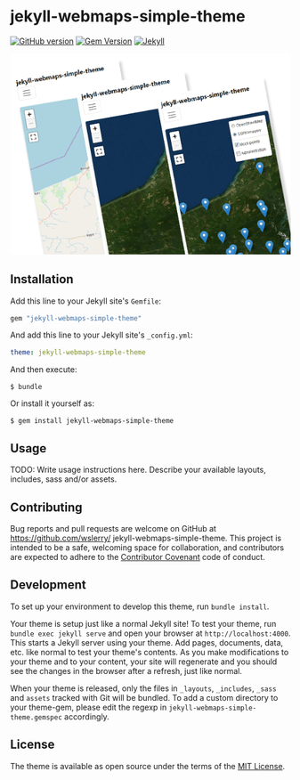 # jekyll-webmaps-simple-theme

[![GitHub version](https://badge.fury.io/gh/wslerry%2Fjekyll-webmaps-simple-theme.svg)](https://badge.fury.io/gh/wslerry%2Fjekyll-webmaps-simple-theme)
[![Gem Version](https://badge.fury.io/rb/jekyll-webmaps-simple-theme.svg)](https://badge.fury.io/rb/jekyll-webmaps-simple-theme)
[![Jekyll](https://img.shields.io/badge/jekyll-%3E%3D3.7-blue.svg)](https://jekyllrb.com/)

![screenshot](screenshot.png)


## Installation

Add this line to your Jekyll site's `Gemfile`:

```ruby
gem "jekyll-webmaps-simple-theme"
```

And add this line to your Jekyll site's `_config.yml`:

```yaml
theme: jekyll-webmaps-simple-theme
```

And then execute:

    $ bundle

Or install it yourself as:

    $ gem install jekyll-webmaps-simple-theme

## Usage

TODO: Write usage instructions here. Describe your available layouts, includes, sass and/or assets.

## Contributing

Bug reports and pull requests are welcome on GitHub at https://github.com/wslerry/
jekyll-webmaps-simple-theme. This project is intended to be a safe, welcoming space for collaboration, and contributors are expected to adhere to the [Contributor Covenant](http://contributor-covenant.org) code of conduct.

## Development

To set up your environment to develop this theme, run `bundle install`.

Your theme is setup just like a normal Jekyll site! To test your theme, run `bundle exec jekyll serve` and open your browser at `http://localhost:4000`. This starts a Jekyll server using your theme. Add pages, documents, data, etc. like normal to test your theme's contents. As you make modifications to your theme and to your content, your site will regenerate and you should see the changes in the browser after a refresh, just like normal.

When your theme is released, only the files in `_layouts`, `_includes`, `_sass` and `assets` tracked with Git will be bundled.
To add a custom directory to your theme-gem, please edit the regexp in `jekyll-webmaps-simple-theme.gemspec` accordingly.

## License

The theme is available as open source under the terms of the [MIT License](https://opensource.org/licenses/MIT).
